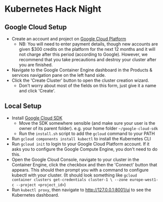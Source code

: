 # Kubernetes Hack Night

## Google Cloud Setup

* Create an account and project on [Google Cloud Platform](https://cloud.google.com/)
  * NB: You will need to enter payment details, though new accounts are given $300 credits on the platform for the next 12 months and it will not charge after this period (according to Google). However, we recommend that you take precautions and destroy your cluster after you are finished.
* Navigate to the Google Container Engine dashboard in the Products & services navigation pane on the left hand side.
* Click the 'Create Cluster' button to open the cluster creation wizard.
  * Don't worry about most of the fields on this form, just give it a name and click 'Create'.

## Local Setup

* Install [Google Cloud SDK](https://cloud.google.com/sdk/)
  * Move the SDK somewhere sensible (and make sure your user is the owner of its parent folder). e.g. your home folder `~/google-cloud-sdk`
  * Run the `install.sh` script to add the `gcloud` command to your PATH
* Run `gcloud components install kubectl` to install the Kubernetes CLI
* Run `gcloud init` to login to your Google Cloud Platform account. If it asks you to configure the Google Compute Engine, you don't need to do this.
* Open the Google Cloud Console, navigate to your cluster in the Container Engine, click the checkbox and then the 'Connect' button that appears. This should then prompt you with a command to configure kubectl with your cluster. (It should look something like `gcloud container clusters get-credentials cluster-1 \
    --zone europe-west1-c --project <project_id>`)
* Run `kubectl proxy`, then navigate to http://127.0.0.1:8001/ui to see the Kubernetes dashboard.
